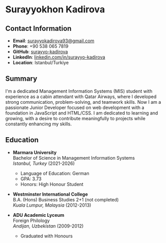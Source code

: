 # Surayyokhon Kadirova

## Contact Information
- **Email**: surayyokadirova93@gmail.com
- **Phone**: +90 538 065 7819
- **GitHub**: [surayyo-kadirova](https://github.com/surayyo-kadirova)
- **LinkedIn**: [linkedin.com/in/surayyo-kadirova](https://www.linkedin.com/in/surayyo-kadirova)
- **Location**: Istanbul/Turkiye

## Summary
I'm a dedicated Management Information Systems (MIS) student with experience as a cabin attendant with Qatar Airways, where I developed strong communication, problem-solving, and teamwork skills. Now I am a passionate Junior Developer focused on web development with a foundation in JavaScript and HTML/CSS.
I am dedicated to learning and growing, with a desire to contribute meaningfully to projects while constantly enhancing my skills.

## Education
- **Marmara University**  
  Bachelor of Science in Management Information Systems  
  *Istanbul, Turkey* (2021-2026)  
  - Language of Education: German
  - GPA: 3.73
  - Honors: High Honour Student

- **Westminster International College**  
  B.A. (Hons) Business Studies 2+1 (not completed)  
  *Kuala Lumpur, Malaysia* (2012-2013)

- **ADU Academic Lyceum**  
  Foreign Philology  
  *Andijan, Uzbekistan* (2009-2012)  
  - Graduated with Honours
